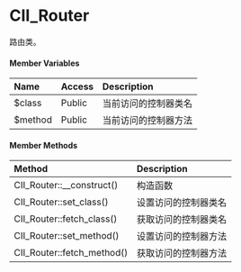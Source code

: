 # CII\_Router

路由类。

#### Member Variables

| Name | Access | Description |
| :--- | :--- | :--- |
| $class | Public | 当前访问的控制器类名 |
| $method | Public | 当前访问的控制器方法 |

#### Member Methods

| Method | Description |
| :--- | :--- |
| CII\_Router::\_\_construct\(\) | 构造函数 |
| CII\_Router::set\_class\(\) | 设置访问的控制器类名 |
| CII\_Router::fetch\_class\(\) | 获取访问的控制器类名 |
| CII\_Router::set\_method\(\) | 设置访问的控制器方法 |
| CII\_Router::fetch\_method\(\) | 获取访问的控制器方法 |



